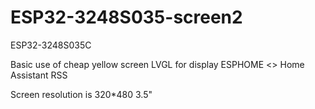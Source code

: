 # ESP32-3248S035-screen2
ESP32-3248S035C

Basic use of cheap yellow screen
LVGL for display
ESPHOME <> Home Assistant
RSS


Screen resolution is 320*480 3.5"
